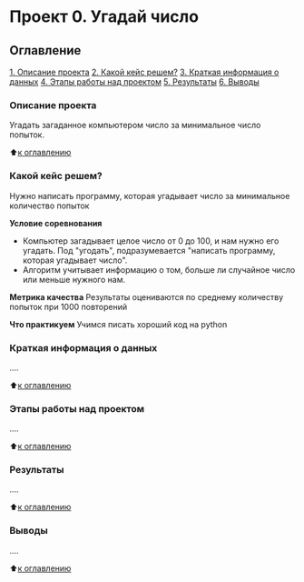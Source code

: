 # Проект 0. Угадай число

## Оглавление
[1. Описание проекта](https://github.com/Zylno/sf_data_science/tree/main/project_0#Описание-проекта)
[2. Какой кейс решем?](https://github.com/Zylno/sf_data_science/tree/main/project_0#Какой-кейс-решем?)
[3. Краткая информация о данных](https://github.com/Zylno/sf_data_science/tree/main/project_0#Краткая-информация-о-данных)
[4. Этапы работы над проектом](https://github.com/Zylno/sf_data_science/tree/main/project_0#Этапы-работы-над-проектом)
[5. Результаты](https://github.com/Zylno/sf_data_science/tree/main/project_0#Результаты)
[6. Выводы](https://github.com/Zylno/sf_data_science/tree/main/project_0#Выводы)

### Описание проекта
Угадать загаданное компьютером число за минимальное число попыток.

:arrow_up:[к оглавлению](https://github.com/Zylno/sf_data_science/tree/main/project_0#Оглавление)


### Какой кейс решем?
Нужно написать программу, которая угадывает число за минимальное количество попыток

**Условие соревнования**
- Компьютер загадывает целое число от 0 до 100, и нам нужно его угадать. Под "угодать", подразумевается "написать программу, которая угадывает число".
- Алгоритм учитывает информацию о том, больше ли случайное число или меньше нужного нам.

**Метрика качества**
Результаты оцениваются по среднему количеству попыток при 1000 повторений

**Что практикуем**
Учимся писать хороший код на python


### Краткая информация о данных
....

:arrow_up:[к оглавлению](https://github.com/Zylno/sf_data_science/tree/main/project_0#Оглавление)


### Этапы работы над проектом
....

:arrow_up:[к оглавлению](https://github.com/Zylno/sf_data_science/tree/main/project_0#Оглавление)


### Результаты
....

:arrow_up:[к оглавлению](https://github.com/Zylno/sf_data_science/tree/main/project_0#Оглавление)


### Выводы
....

:arrow_up:[к оглавлению](https://github.com/Zylno/sf_data_science/tree/main/project_0#Оглавление)